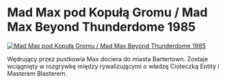 Mad Max pod Kopułą Gromu / Mad Max Beyond Thunderdome 1985 
=============
[![Mad Max pod Kopułą Gromu / Mad Max Beyond Thunderdome 1985 ](http://vidos.pl/images/player.gif)](http://vidos.pl/mad-max-pod-kopula-gromu-mad-max-beyond-thunderdome-1985)

 Wędrujący przez pustkowia Max dociera do miasta Bartertown. Zostaje wciągnięty w rozgrywkę między rywalizującymi o władzę Cioteczką Entity i Masterem Blasterem.
